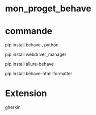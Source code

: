 # mon_proget_behave

# commande

pip install behave , python

pip install webdriver_manager

pip install allure-behave

 pip install behave-html-formatter

# Extension

gherkin